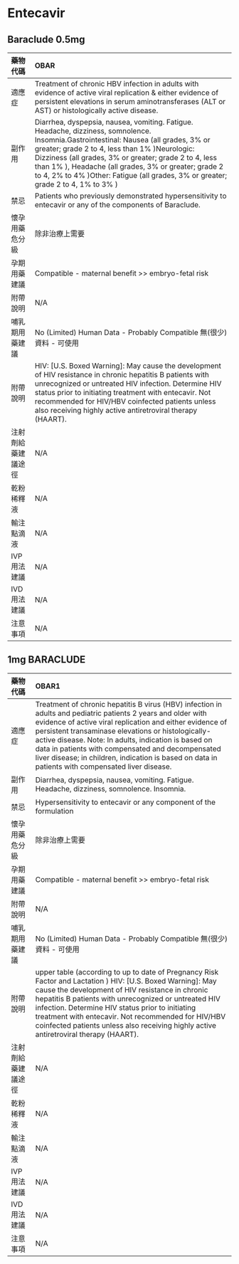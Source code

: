 # Entecavir

## Baraclude 0.5mg

| 藥物代碼           | OBAR                                                                                                                                                                                                                                                                                                                                                                                        |
|:-------------------|:--------------------------------------------------------------------------------------------------------------------------------------------------------------------------------------------------------------------------------------------------------------------------------------------------------------------------------------------------------------------------------------------|
| 適應症             | Treatment of chronic HBV infection in adults with evidence of active viral replication & either evidence of persistent elevations in serum aminotransferases (ALT or AST) or histologically active disease.                                                                                                                                                                                 |
| 副作用             | Diarrhea, dyspepsia, nausea, vomiting. Fatigue. Headache, dizziness, somnolence. Insomnia.Gastrointestinal: Nausea (all grades, 3% or greater; grade 2 to 4, less than 1% )Neurologic: Dizziness (all grades, 3% or greater; grade 2 to 4, less than 1% ), Headache (all grades, 3% or greater; grade 2 to 4, 2% to 4% )Other: Fatigue (all grades, 3% or greater; grade 2 to 4, 1% to 3% ) |
| 禁忌               | Patients who previously demonstrated hypersensitivity to entecavir or any of the components of Baraclude.                                                                                                                                                                                                                                                                                   |
| 懷孕用藥危分級     | 除非治療上需要                                                                                                                                                                                                                                                                                                                                                                              |
| 孕期用藥建議       | Compatible - maternal benefit >> embryo-fetal risk                                                                                                                                                                                                                                                                                                                                          |
| 附帶說明           | N/A                                                                                                                                                                                                                                                                                                                                                                                         |
| 哺乳期用藥建議     | No (Limited) Human Data - Probably Compatible 無(很少)資料 - 可使用                                                                                                                                                                                                                                                                                                                         |
| 附帶說明           | HIV: [U.S. Boxed Warning]: May cause the development of HIV resistance in chronic hepatitis B patients with unrecognized or untreated HIV infection. Determine HIV status prior to initiating treatment with entecavir. Not recommended for HIV/HBV coinfected patients unless also receiving highly active antiretroviral therapy (HAART).                                                 |
| 注射劑給藥建議途徑 | N/A                                                                                                                                                                                                                                                                                                                                                                                         |
| 乾粉稀釋液         | N/A                                                                                                                                                                                                                                                                                                                                                                                         |
| 輸注點滴液         | N/A                                                                                                                                                                                                                                                                                                                                                                                         |
| IVP 用法建議       | N/A                                                                                                                                                                                                                                                                                                                                                                                         |
| IVD 用法建議       | N/A                                                                                                                                                                                                                                                                                                                                                                                         |
| 注意事項           | N/A                                                                                                                                                                                                                                                                                                                                                                                         |

## 1mg BARACLUDE

| 藥物代碼           | OBAR1                                                                                                                                                                                                                                                                                                                                                                                                                                           |
|:-------------------|:------------------------------------------------------------------------------------------------------------------------------------------------------------------------------------------------------------------------------------------------------------------------------------------------------------------------------------------------------------------------------------------------------------------------------------------------|
| 適應症             | Treatment of chronic hepatitis B virus (HBV) infection in adults and pediatric patients 2 years and older with evidence of active viral replication and either evidence of persistent transaminase elevations or histologically-active disease. Note: In adults, indication is based on data in patients with compensated and decompensated liver disease; in children, indication is based on data in patients with compensated liver disease. |
| 副作用             | Diarrhea, dyspepsia, nausea, vomiting. Fatigue. Headache, dizziness, somnolence. Insomnia.                                                                                                                                                                                                                                                                                                                                                      |
| 禁忌               | Hypersensitivity to entecavir or any component of the formulation                                                                                                                                                                                                                                                                                                                                                                               |
| 懷孕用藥危分級     | 除非治療上需要                                                                                                                                                                                                                                                                                                                                                                                                                                  |
| 孕期用藥建議       | Compatible - maternal benefit >> embryo-fetal risk                                                                                                                                                                                                                                                                                                                                                                                              |
| 附帶說明           | N/A                                                                                                                                                                                                                                                                                                                                                                                                                                             |
| 哺乳期用藥建議     | No (Limited) Human Data - Probably Compatible 無(很少)資料 - 可使用                                                                                                                                                                                                                                                                                                                                                                             |
| 附帶說明           | upper table (according to up to date of Pregnancy Risk Factor and Lactation ) HIV: [U.S. Boxed Warning]: May cause the development of HIV resistance in chronic hepatitis B patients with unrecognized or untreated HIV infection. Determine HIV status prior to initiating treatment with entecavir. Not recommended for HIV/HBV coinfected patients unless also receiving highly active antiretroviral therapy (HAART).                       |
| 注射劑給藥建議途徑 | N/A                                                                                                                                                                                                                                                                                                                                                                                                                                             |
| 乾粉稀釋液         | N/A                                                                                                                                                                                                                                                                                                                                                                                                                                             |
| 輸注點滴液         | N/A                                                                                                                                                                                                                                                                                                                                                                                                                                             |
| IVP 用法建議       | N/A                                                                                                                                                                                                                                                                                                                                                                                                                                             |
| IVD 用法建議       | N/A                                                                                                                                                                                                                                                                                                                                                                                                                                             |
| 注意事項           | N/A                                                                                                                                                                                                                                                                                                                                                                                                                                             |

